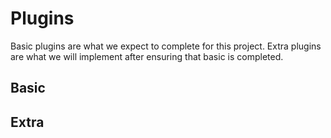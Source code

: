 # Plugins

Basic plugins are what we expect to complete for this project. Extra plugins are what we will implement after ensuring that basic is completed.

## Basic

## Extra
